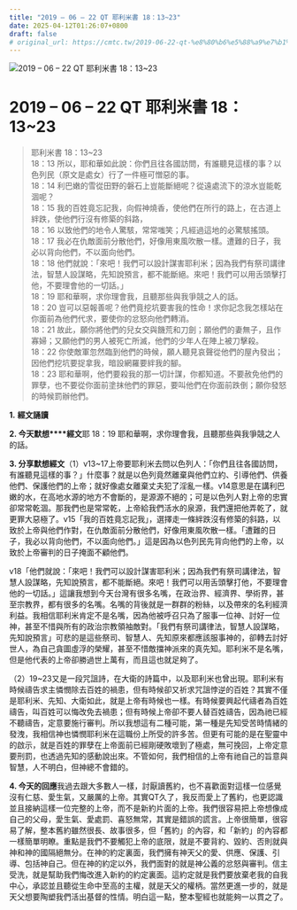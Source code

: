```yaml
---
title: "2019 – 06 – 22 QT 耶利米書 18：13~23"
date: 2025-04-12T01:26:07+0800
draft: false
# original_url: https://cmtc.tw/2019-06-22-qt-%e8%80%b6%e5%88%a9%e7%b1%b3%e6%9b%b8-18%ef%bc%9a1323
---
```


![2019 – 06 – 22 QT 耶利米書 18：13\~23](/images/qt.jpg   "2019 – 06 – 22 QT 耶利米書 18：13\~23")

# 2019 – 06 – 22 QT 耶利米書 18：13\~23

> 耶利米書 18：13\~23  
> 18：13 所以，耶和華如此說：你們且往各國訪問，有誰聽見這樣的事？以色列民（原文是處女）行了一件極可憎惡的事。  
> 18：14 利巴嫩的雪從田野的磐石上豈能斷絕呢？從遠處流下的涼水豈能乾涸呢？  
> 18：15 我的百姓竟忘記我，向假神燒香，使他們在所行的路上，在古道上絆跌，使他們行沒有修築的斜路，  
> 18：16 以致他們的地令人驚駭，常常嗤笑；凡經過這地的必驚駭搖頭。  
> 18：17 我必在仇敵面前分散他們，好像用東風吹散一樣。遭難的日子，我必以背向他們，不以面向他們。  
> 18：18 他們就說：「來吧！我們可以設計謀害耶利米；因為我們有祭司講律法，智慧人設謀略，先知說預言，都不能斷絕。來吧！我們可以用舌頭擊打他，不要理會他的一切話。」  
> 18：19 耶和華啊，求你理會我，且聽那些與我爭競之人的話。  
> 18：20 豈可以惡報善呢？他們竟挖坑要害我的性命！求你記念我怎樣站在你面前為他們代求，要使你的忿怒向他們轉消。  
> 18：21 故此，願你將他們的兒女交與饑荒和刀劍；願他們的妻無子，且作寡婦；又願他們的男人被死亡所滅，他們的少年人在陣上被刀擊殺。  
> 18：22 你使敵軍忽然臨到他們的時候，願人聽見哀聲從他們的屋內發出；因他們挖坑要捉拿我，暗設網羅要絆我的腳。  
> 18：23 耶和華啊，他們要殺我的那一切計謀，你都知道。不要赦免他們的罪孽，也不要從你面前塗抹他們的罪惡，要叫他們在你面前跌倒；願你發怒的時候罰辦他們。

**1.** **經文誦讀**

**2. 今天默想****經文**耶 18：19 耶和華啊，求你理會我，且聽那些與我爭競之人的話。

**3. 分享默想經文**（1）v13\~17上帝要耶利米去問以色列人：「你們且往各國訪問，有誰聽見這樣的事？」什麼事？就是以色列竟然離棄與他們立約、引導他們、供養他們、保護他們的上帝；就好像處女離棄丈夫犯了淫亂一樣。v14意思是在講利巴嫩的水，在高地水源的地方不會斷的，是源源不絕的；可是以色列人對上帝的忠實卻常常乾涸。那我們也是常常乾，上帝給我們活水的泉源，我們還把他弄乾了，就更罪大惡極了。v15「我的百姓竟忘記我」，選擇走一條絆跌沒有修築的斜路，以致於上帝與他們作對，在仇敵面前分散他們，好像用東風吹散一樣。「遭難的日子，我必以背向他們，不以面向他們。」這是因為以色列民先背向他們的上帝，以致於上帝審判的日子掩面不顧他們。

v18「他們就說：「來吧！我們可以設計謀害耶利米；因為我們有祭司講律法，智慧人設謀略，先知說預言，都不能斷絕。來吧！我們可以用舌頭擊打他，不要理會他的一切話。」這讓我想到今天台灣有很多名嘴，在政治界、經濟界、學術界，甚至宗教界，都有很多的名嘴。名嘴的背後就是一群群的粉絲，以及帶來的名利經濟利益。我相信耶利米肯定不是名嘴，因為他被呼召只為了服事一位神、討好一位神，甚至不惜與所有的政治宗教領袖敵對。「我們有祭司講律法，智慧人設謀略，先知說預言」可悲的是這些祭司、智慧人、先知原來都應該服事神的，卻轉去討好世人，為自己貪圖虛浮的榮耀，甚至不惜敵擋神派來的真先知。耶利米不是名嘴，但是他代表的上帝卻勝過世上萬有，而且這也就足夠了。

（2）19\~23又是一段咒詛詩，在大衛的詩篇中，以及耶利米也曾出現。耶利米有時候禱告求主憐憫除去百姓的禍患，但有時候卻又祈求咒詛悖逆的百姓？其實不僅是耶利米、先知、大衛如此，就是上帝有時候也一樣。有時候要興起代禱者為百姓禱告，叫百姓可以悔改免去禍患；但有時候上帝卻不要人替百姓禱告，因為祂已經不聽禱告，定意要施行審判。所以我想這有二種可能，第一種是先知受苦時情緒的發洩，我相信神也憐憫耶利米在這職份上所受的許多苦。但更有可能的是在聖靈中的啟示，就是百姓的罪孽在上帝面前已經剛硬敗壞到了極處，無可挽回，上帝定意要刑罰，也透過先知的感動說出來。不管如何，我們相信的上帝有祂自己的旨意與智慧，人不明白，但神總不會錯的。

**4. 今天的回應**我過去跟大多數人一樣，討厭讀舊約，也不喜歡面對這樣一位感覺沒有仁慈、愛生氣，又嚴厲的上帝。其實QT久了，我反而愛上了舊約，也更認識並且接納這樣一位完整的上帝，而不是新約片面的上帝。我們很容易把上帝想像成自己的父母，愛生氣、愛處罰、喜怒無常，其實是錯誤的謊言。上帝很簡單，很容易了解，整本舊約雖然很長、故事很多，但「舊約」的內容，和「新約」的內容都一樣簡單明瞭。重點是我們不要觸犯上帝的底限，就是不要背約、毀約、否則就與神和神的國隔絕無分。在神的約定裏面，我們擁有神天父的愛、供應、保護、引導、包括神自己。但在神的約定以外，我們面對的就是神公義的忿怒與審判。信主受洗，就是幫助我們悔改進入新約的約定裏面。這約定就是我們要放棄老我的自我中心，承認並且聽從生命中至高的主權，就是天父的權柄。當然更進一步的，就是天父想要陶塑我們活出基督的性情。明白這一點，整本聖經也就能夠一以貫之了。